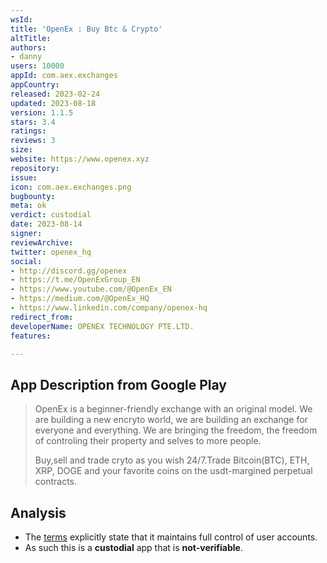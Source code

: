 ```yaml
---
wsId: 
title: 'OpenEx : Buy Btc & Crypto'
altTitle: 
authors:
- danny
users: 10000
appId: com.aex.exchanges
appCountry: 
released: 2023-02-24
updated: 2023-08-18
version: 1.1.5
stars: 3.4
ratings: 
reviews: 3
size: 
website: https://www.openex.xyz
repository: 
issue: 
icon: com.aex.exchanges.png
bugbounty: 
meta: ok
verdict: custodial
date: 2023-08-14
signer: 
reviewArchive: 
twitter: openex_hq
social:
- http://discord.gg/openex
- https://t.me/OpenExGroup_EN
- https://www.youtube.com/@OpenEx_EN
- https://medium.com/@OpenEx_HQ
- https://www.linkedin.com/company/openex-hq
redirect_from: 
developerName: OPENEX TECHNOLOGY PTE.LTD.
features: 

---
```


## App Description from Google Play

  > OpenEx is a beginner-friendly exchange with an original model. We are building a new encryto world, we are building an exchange for everyone and everything. We are bringing the freedom, the freedom of controling their property and selves to more people.
  >
  > Buy,sell and trade cryto as you wish 24/7.Trade Bitcoin(BTC), ETH, XRP, DOGE and your favorite coins on the usdt-margined perpetual contracts.

## Analysis 

- The [terms](https://www.openex.xyz/about/terms) explicitly state that it maintains full control of user accounts.
- As such this is a **custodial** app that is **not-verifiable**.

